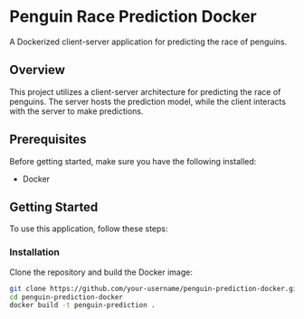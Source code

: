 # Penguin Race Prediction Docker

A Dockerized client-server application for predicting the race of penguins.

## Overview

This project utilizes a client-server architecture for predicting the race of penguins. The server hosts the prediction model, while the client interacts with the server to make predictions.

## Prerequisites

Before getting started, make sure you have the following installed:

- Docker

## Getting Started

To use this application, follow these steps:

### Installation

Clone the repository and build the Docker image:

```bash
git clone https://github.com/your-username/penguin-prediction-docker.git
cd penguin-prediction-docker
docker build -t penguin-prediction .
